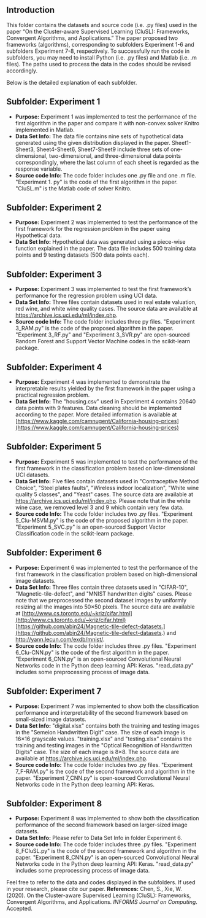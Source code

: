 ﻿

## Introduction
This folder contains the datasets and source code (i.e. .py files) used in the paper “On the Cluster-aware Supervised Learning (CluSL): Frameworks, Convergent Algorithms, and Applications.” The paper proposed two frameworks (algorithms), corresponding to subfolders Experiment 1-6 and subfolders Experiment 7-8, respectively. To successfully run the code in subfolders, you may need to install Python (i.e. .py files) and Matlab (i.e. .m files). The paths used to process the data in the codes should be revised accordingly.

Below is the detailed explanation of each subfolder.

## Subfolder: Experiment 1
 - **Purpose:** Experiment 1 was implemented to test the performance of the first algorithm in the paper and compare it with non-convex solver Knitro implemented in Matlab.
- **Data Set Info:** The data file contains nine sets of hypothetical data generated using the given distribution displayed in the paper. Sheet1-Sheet3, Sheet4-Sheet6, Sheet7-Sheet9 include three sets of one-dimensional, two-dimensional, and three-dimensional data points correspondingly, where the last column of each sheet is regarded as the response variable.
- **Source code Info:** The code folder includes one .py file and one .m file. "Experiment 1. py" is the code of the first algorithm in the paper. "CluSL.m" is the Matlab code of solver Knitro.

## Subfolder: Experiment 2
- **Purpose:** Experiment 2 was implemented to test the performance of the first framework for the regression problem in the paper using Hypothetical data.
- **Data Set Info:** Hypothetical data was generated using a piece-wise function explained in the paper. The data file includes 500 training data points and 9 testing datasets (500 data points each).

## Subfolder: Experiment 3
- **Purpose:** Experiment 3 was implemented to test the first framework’s performance for the regression problem using UCI data.
- **Data Set Info:** Three files contain datasets used in real estate valuation, red wine, and white wine quality cases. The source data are available at https://archive.ics.uci.edu/ml/index.php.
- **Source code Info:** The code folder includes three py files. "Experiment 3_RAM.py" is the code of the proposed algorithm in the paper. "Experiment 3_RF.py" and "Experiment 3_SVR.py" are open-sourced Random Forest and Support Vector Machine codes in the scikit-learn package.

## Subfolder: Experiment 4
- **Purpose:** Experiment 4 was implemented to demonstrate the interpretable results yielded by the first framework in the paper using a practical regression problem.
- **Data Set Info:** The "housing.csv" used in Experiment 4 contains 20640 data points with 9 features. Data cleaning should be implemented according to the paper. More detailed information is available at [https://www.kaggle.com/camnugent/California-housing-prices](https://www.kaggle.com/camnugent/California-housing-prices)

## Subfolder: Experiment 5
- **Purpose:** Experiment 5 was implemented to test the performance of the first framework in the classification problem based on low-dimensional UCI datasets.
- **Data Set Info:** Five files contain datasets used in "Contraceptive Method Choice", "Steel plates faults", "Wireless indoor localization", "White wine quality 5 classes", and "Yeast" cases. The source data are available at https://archive.ics.uci.edu/ml/index.php. Please note that in the white wine case, we removed level 3 and 9 which contain very few data.
- **Source code Info:** The code folder includes two .py files. "Experiment 5_Clu-MSVM.py" is the code of the proposed algorithm in the paper. "Experiment 5_SVC.py" is an open-sourced Support Vector Classification code in the scikit-learn package.

## Subfolder: Experiment 6
- **Purpose:** Experiment 6 was implemented to test the performance of the first framework in the classification problem based on high-dimensional image datasets.
- **Data Set Info:** Three files contain three datasets used in "CIFAR-10", "Magnetic-tile-defect", and "MNIST handwritten digits" cases. Please note that we preprocessed the second dataset images by uniformly resizing all the images into 50×50 pixels. The source data are available at [http://www.cs.toronto.edu/~kriz/cifar.html](http://www.cs.toronto.edu/~kriz/cifar.html)
[https://github.com/abin24/Magnetic-tile-defect-datasets.](https://github.com/abin24/Magnetic-tile-defect-datasets.)  and http://yann.lecun.com/exdb/mnist/.
- **Source code Info:** The code folder includes three .py files. "Experiment 6_Clu-CNN.py" is the code of the first algorithm in the paper. "Experiment 6_CNN.py" is an open-sourced Convolutional Neural Networks code in the Python deep learning API: Keras. "read_data.py" includes some preprocessing process of image data.

## Subfolder: Experiment 7
- **Purpose:** Experiment 7 was implemented to show both the classification performance and interpretability of the second framework based on small-sized image datasets.
- **Data Set Info:** "digital.xlsx" contains both the training and testing images in the "Semeion Handwritten Digit" case. The size of each image is 16×16 grayscale values. "training.xlsx" and "testing.xlsx" contains the training and testing images in the "Optical Recognition of Handwritten Digits" case. The size of each image is 8×8. The source data are available at https://archive.ics.uci.edu/ml/index.php.
- **Source code Info:** The code folder includes two .py files. "Experiment 7_F-RAM.py" is the code of the second framework and algorithm in the paper. "Experiment 7_CNN.py" is open-sourced Convolutional Neural Networks code in the Python deep learning API: Keras.

## Subfolder: Experiment 8
- **Purpose:** Experiment 8 was implemented to show both the classification performance of the second framework based on larger-sized image datasets.
- **Data Set Info:**  Please refer to Data Set Info in folder Experiment 6.
- **Source code Info:** The code folder includes three .py files. "Experiment 8_FCluSL.py" is the code of the second framework and algorithm in the paper. "Experiment 8_CNN.py" is an open-sourced Convolutional Neural Networks code in the Python deep learning API: Keras. "read_data.py" includes some preprocessing process of image data.


Feel free to refer to the data and codes displayed in the subfolders. If used in your research, please cite our paper. 
**References:**
Chen, S., Xie, W. (2020). On the Cluster-aware Supervised Learning (CluSL): Frameworks, Convergent Algorithms, and Applications. *INFORMS Journal on Computing*. Accepted.
